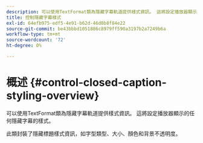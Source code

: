 ```yaml
---
description: 可以使用TextFormat類為隱藏字幕軌道提供樣式資訊。 這將設定播放器顯示的任何隱藏字幕的樣式。
title: 控制隱藏字幕樣式
exl-id: 64efb975-edf5-4e91-b62d-46d0b8f84e22
source-git-commit: be43bbbd1051886c8979ff590a3197b2a7249b6a
workflow-type: tm+mt
source-wordcount: '72'
ht-degree: 0%

---
```


# 概述 {#control-closed-caption-styling-overview}

可以使用TextFormat類為隱藏字幕軌道提供樣式資訊。 這將設定播放器顯示的任何隱藏字幕的樣式。

此類封裝了隱藏標題樣式資訊，如字型類型、大小、顏色和背景不透明度。
